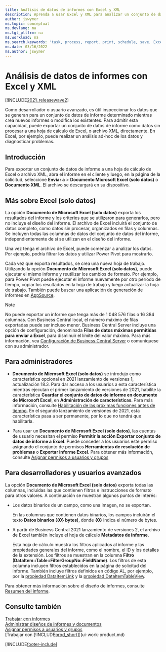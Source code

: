 ```yaml
---
title: Análisis de datos de informes con Excel y XML
description: Aprenda a usar Excel y XML para analizar un conjunto de datos de informe.
author: jswymer
ms.topic: conceptual
ms.devlang: na
ms.tgt_pltfrm: na
ms.workload: na
ms.search.keywords: 'task, process, report, print, schedule, save, Excel, PDF, Word, dataset'
ms.date: 03/16/2022
ms.author: jswymer
---
```

# <a name="analyzing-report-data-with-excel-and-xml"></a><a name="analyzing-report-data-with-excel-and-xml"></a>Análisis de datos de informes con Excel y XML

[!INCLUDE[2021_releasewave2](includes/2021_releasewave2.md)]

Como desarrollador o usuario avanzado, es útil inspeccionar los datos que se generan para un conjunto de datos de informe determinado mientras crea nuevos informes o modifica los existentes. Para admitir esta capacidad, puede exportar un conjunto de datos de informe como datos sin procesar a una hoja de cálculo de Excel, o archivo XML, directamente. En Excel, por ejemplo, puede realizar un análisis ad-hoc de los datos y diagnosticar problemas.

## <a name="get-started"></a><a name="get-started"></a>Introducción

Para exportar un conjunto de datos de informe a una hoja de cálculo de Excel o archivo XML, abra el informe en el cliente y luego, en la página de la solicitud, seleccione **Enviar a** > **Documento Microsoft Excel (solo datos)** o **Documento XML**. El archivo se descargará en su dispositivo.

## <a name="more-about-excel-data-only"></a><a name="more-about-excel-data-only"></a>Más sobre Excel (solo datos)

La opción **Documento de Microsoft Excel (solo datos)** exporta los resultados del informe y los criterios que se utilizaron para generarlos, pero no incluye el diseño del informe. El archivo de Excel incluirá el conjunto de datos completo, como datos sin procesar, organizados en filas y columnas. Se incluyen todas las columnas de datos del conjunto de datos del informe, independientemente de si se utilizan en el diseño del informe.

Una vez tenga el archivo de Excel, puede comenzar a analizar los datos. Por ejemplo, podría filtrar los datos y utilizar Power Pivot para mostrarlo.

Cada vez que exporta resultados, se crea una nueva hoja de trabajo. Utilizando la opción **Documento de Microsoft Excel (solo datos)**, puede ejecutar el mismo informe y reutilizar los cambios de formato. Por ejemplo, para Power Pivot puede ejecutar el informe nuevamente por otro período de tiempo, copiar los resultados en la hoja de trabajo y luego actualizar la hoja de trabajo. También puede buscar una aplicación de generación de informes en [AppSource](https://appsource.microsoft.com/).

> [!NOTE]
> No puede exportar un informe que tenga más de 1 048 576 filas o 16 384 columnas. Con Business Central local, el número máximo de filas exportadas puede ser incluso menor. Business Central Server incluye una opción de configuración, denominada **Filas de datos máximas permitidas para enviar a Excel**, para disminuir el límite del valor máximo. Para más información, vea [Configuración de Business Central Server](/dynamics365/business-central/dev-itpro/administration/configure-server-instance#General) o comuníquese con su administrador.

## <a name="for-administrators"></a><a name="for-administrators"></a>Para administradores

- **Documento de Microsoft Excel (solo datos)** se introdujo como característica opcional en 2021 lanzamiento de versiones 1, actualización 18.3. Para dar acceso a los usuarios a esta característica mientras ejecutan el primer lanzamiento de versiones de 2021, habilite la característica **Guardar el conjunto de datos de informe en documento de Microsoft Excel**, en **Administración de características**. Para más información, consulte [Habilitación de las próximas funciones antes de tiempo](/dynamics365/business-central/dev-itpro/administration/feature-management). En el segundo lanzamiento de versiones de 2021, esta característica pasa a ser permanente, por lo que no tendrá que habilitarla.

- Para usar un **Documento de Microsoft Excel (solo datos)**, las cuentas de usuario necesitan el permiso **Permitir la acción Exportar conjunto de datos de informe a Excel**. Puede conceder a los usuarios este permiso asignando el conjunto de permisos **Herramientas de resolución de problemas** o **Exportar informe Excel**. Para obtener más información, consulte [Asignar permisos a usuarios y grupos](ui-define-granular-permissions.md)  

## <a name="for-developers-and-advanced-users"></a><a name="for-developers-and-advanced-users"></a>Para desarrolladores y usuarios avanzados

La opción **Documento de Microsoft Excel (solo datos)** exporta todas las columnas, incluidas las que contienen filtros e instrucciones de formato para otros valores. A continuación se muestran algunos puntos de interés:

- Los datos binarios de un campo, como una imagen, no se exportan.

  En las columnas que contienen datos binarios, los campos incluirán el texto **Datos binarios ({0} bytes)**, donde **{0}** indica el número de bytes.
- A partir de Business Central 2021 lanzamiento de versiones 2, el archivo de Excel también incluye el hoja de cálculo **Metadatos de informe**.

  Esta hoja de cálculo muestra los filtros aplicados al informe y las propiedades generales del informe, como el nombre, el ID y los detalles de la extensión. Los filtros se muestran en la columna **Filtro (DataItem::Table::FilterGroupNo::FieldName)**. Los filtros de esta columna incluyen filtros establecidos en la página de solicitud del informe. También incluye filtros definidos en código AL, por ejemplo, por la [propiedad DataItemLink](/dynamics365/business-central/dev-itpro/developer/properties/devenv-dataitemlink-reports-property) y la [propiedad DataItemTableView](/dynamics365/business-central/dev-itpro/developer/properties/devenv-dataitemtableview-property).

Para obtener más información sobre el diseño de informes, consulte [Resumen del informe](/dynamics365/business-central/dev-itpro/developer/devenv-reports).

## <a name="see-also"></a><a name="see-also"></a>Consulte también

[Trabajar con informes](ui-work-report.md)  
[Administrar diseños de informes y documentos](ui-manage-report-layouts.md)  
[Asignar permisos a usuarios y grupos](ui-define-granular-permissions.md)  
[Trabajar con [!INCLUDE[prod_short](includes/prod_short.md)]](ui-work-product.md)

[!INCLUDE[footer-include](includes/footer-banner.md)]
